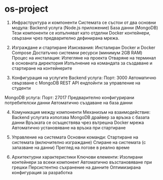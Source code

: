 # os-project
1. Инфраструктура и компоненти
Системата се състои от два основни модула:
Backend услуга (Node.js приложение)
База данни (MongoDB)
Тези компоненти се изпълняват като отделни Docker контейнери, свързани чрез предварително дефинирана мрежа.

2. Изграждане и стартиране
Изисквания:
Инсталиран Docker и Docker Compose
Достатъчно системни ресурси (минимум 2GB RAM)
Процес на инсталация:
Изтегляне на проекта
Отваряне на терминал в основната директория
Изпълнение на командата за създаване и стартиране на контейнерите

3. Конфигурация на услугите
Backend услуга:
Порт: 3000
Автоматично свързване с MongoDB
REST API ендпойнти за управление на студенти

MongoDB услуга:
Порт: 27017
Предварително конфигурирани потребителски данни
Автоматично създаване на база данни

4. Комуникация между компоненти
Механизъм на взаимодействие:
Backend услугата използва MongoDB драйвер за връзка с базата данни
Връзката се осъществява чрез вътрешна Docker мрежа
Автоматично установяване на връзка при стартиране

5. Управление на системата
Основни команди:
Стартиране на системата (включително изграждане)
Спиране на системата (с запазване на данни)
Преглед на логове в реално време

6. Архитектурни характеристики
Ключови елементи:
Изолирани контейнери за всеки компонент
Автоматично възстановяване при грешки
Персистентно съхранение на данните
Оптимизирана конфигурация за разработка
